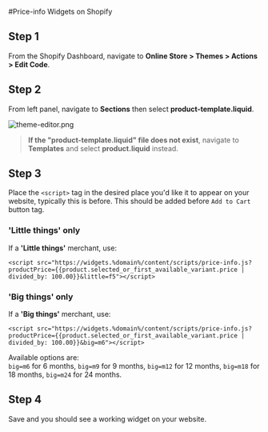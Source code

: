 #Price-info Widgets on Shopify

## Step 1 
From the Shopify Dashboard, navigate to **Online Store > Themes > Actions > Edit Code**.

## Step 2
From left panel, navigate to **Sections** then select **product-template.liquid**.

![theme-editor.png](/img/price-info/theme_edit.png)

> <b>If the "product-template.liquid" file does not exist</b>, navigate to **Templates** and select **product.liquid** instead.

## Step 3
Place the ```<script>``` tag in the desired place you'd like it to appear on your website, typically this is before. This should be added before ```Add to Cart ``` button tag.

### 'Little things' only

If a **'Little things'** merchant, use:

<!--
#### For 5 fortnightly payments:
-->
```
<script src="https://widgets.%domain%/content/scripts/price-info.js?productPrice={{product.selected_or_first_available_variant.price | divided_by: 100.00}}&little=f5"></script>
```
<script src="https://widgets.%domain%/content/scripts/price-info.js?productPrice={{product.selected_or_first_available_variant.price | divided_by: 100.00}}&little=f5"></script>
<!-- 
#### For 10 weekly payments:
```
<script src="https://widgets.%domain%/content/scripts/price-info.js?productPrice={{product.selected_or_first_available_variant.price | divided_by: 100.00}}&little=w10"></script>
```
<script src="https://widgets.%domain%/content/scripts/price-info.js?productPrice={{product.selected_or_first_available_variant.price | divided_by: 100.00}}&little=w10"></script>
-->

### 'Big things' only

If a **'Big things'** merchant, use:
```
<script src="https://widgets.%domain%/content/scripts/price-info.js?productPrice={{product.selected_or_first_available_variant.price | divided_by: 100.00}}&big=m6"></script>
```
<script src="https://widgets.%domain%/content/scripts/price-info.js?productPrice={{product.selected_or_first_available_variant.price | divided_by: 100.00}}&big=m6"></script>

Available options are:  
<code>big=m6</code> for 6 months, <code>big=m9</code> for 9 months, <code>big=m12</code> for 12 months, <code>big=m18</code> for 18 months, <code>big=m24</code> for 24 months.

## Step 4
Save and you should see a working widget on your website.
